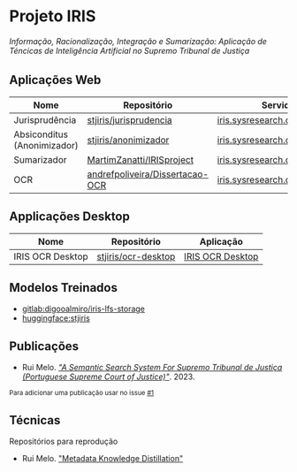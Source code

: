# Projeto IRIS
###### Informação, Racionalização, Integração e Sumarização: Aplicação de Téncicas de Inteligência Artificial no Supremo Tribunal de Justiça

## Aplicações Web

| Nome | Repositório | Servidor OVH |
|------|-------------|--------------|
| Jurisprudência | [stjiris/jurisprudencia][juris] | [iris.sysresearch.org/jurisprudencia/](https://iris.sysresearch.org/jurisprudencia/) |
| Absiconditus (Anonimizador)  | [stjiris/anonimizador][anonimizador] | [iris.sysresearch.org/absiconditus/](https://iris.sysresearch.org/absconditus/) |
| Sumarizador | [MartimZanatti/IRISproject][sumar] | [iris.sysresearch.org/sumarizador/](https://iris.sysresearch.org/sumarizador/) |
| OCR | [andrefpoliveira/Dissertacao-OCR][ocr] | [iris.sysresearch.org/ocr/](https://iris.sysresearch.org/ocr/) |

[juris]: https://www.github.com/stjiris/jurisprudencia
[anonimizador]: https:///www.github.com/stjiris/anonimizador
[sumar]: https://github.com/MartimZanatti/IRISproject
[ocr]: https://github.com/andrefpoliveira/Dissertacao-OCR

## Applicações Desktop

| Nome | Repositório | Aplicação |
|------|-------------|-----------|
| IRIS OCR Desktop | [stjiris/ocr-desktop](https://www.github.com/stjiris/ocr-desktop/) | [IRIS OCR Desktop](https://stjiris.github.io/ocr-desktop/)
 
## Modelos Treinados

 - [gitlab:digooalmiro/iris-lfs-storage](https://gitlab.com/diogoalmiro/iris-lfs-storage/)
 - [huggingface:stjiris](https://huggingface.co/stjiris)

## Publicações

 - Rui Melo. _["A Semantic Search System For Supremo Tribunal de Justiça (Portuguese Supreme Court of Justice)"](https://rufimelo99.github.io/SemanticSearchSystemForSTJ)_. 2023.

<sub>Para adicionar uma publicação usar no issue [#1](https://github.com/stjiris/stjiris.github.io/issues/1)</sub>

## Técnicas 
Repositórios para reprodução

 - Rui Melo. ["Metadata Knowledge Distillation"](https://github.com/rufimelo99/metadata-knowledge-distillation)
